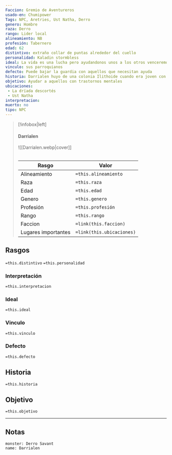 ```yaml
---
Faccion: Gremio de Aventureros
usado-en: Chumipower
Tags: NPC, Aretries, Ust Natha, Derro
genero: Hombre
raza: Derro
rango: Lider local
alineamiento: NB
profesión: Tabernero
edad: 62
distintivo: extraño collar de puntas alrededor del cuello
personalidad: Kaladin stormbless
ideal: La vida es una lucha pero ayudandonos unos a los otros venceremos
vinculo: sus parroquianos
defecto: Puede bajar la guardia con aquellos que necesitan ayuda
historia: Darrialen huyo de una colonia Ilithoide cuando era joven con su hermano y 13 derros mas. Tras un encuentro con unos horrores garfios todos murieron menos el. Vagabundeando por la infraoscuridad se encontro con un poderoso mago al que ataco, este se apiado de el,  le curo de su locura y le ordeno que se dedicar a cuidar de aquellos que lo necesitaba. Fue detenido por una patrulla drow de [[Ust Natha]], la cual no lo mato por su "extraño" comportamiento. Tras unos terribles interrogatorios, la [[Casa Despana]] decidio liberarlo para ponerle al mando de la taberna [[La dríada descortés]] para que atendiera a los extranjeros de [[Ust Natha]]
objetivo: Ayudar a aquellos con trastornos mentales
ubicaciones:
 - La dríada descortés
 - Ust Natha 
interpretacion: 
muerto: no
tipo: NPC
---
```


> [!infobox|left]
>  #### Darrialen
> ![[Darrialen.webp|cover]]
> ######   
> |Rasgo | Valor |
> | --- | --- |
> | Alineamiento | `=this.alineamiento`|
> | Raza | `=this.raza` |
> | Edad | `=this.edad` |
> | Genero | `=this.genero` |
> | Profesión | `=this.profesión` |
> | Rango | `=this.rango` |
> | Faccion | `=link(this.faccion)` |
>  | Lugares  importantes| `=link(this.ubicaciones)` |

## Rasgos 
 `=this.distintivo`
  `=this.personalidad`
###  Interpretación
  `=this.interpretacion`
### Ideal           
 `=this.ideal`
### Vinculo 
 `=this.vinculo`
### Defecto
 `=this.defecto`
## Historia
 `=this.historia`

 ##  Objetivo
   `=this.objetivo`
   
___
   ## Notas

```statblock
monster: Derro Savant
name: Darrialen
```